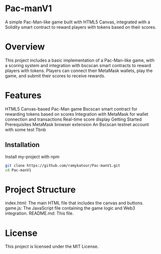 
# Pac-manV1

A simple Pac-Man-like game built with HTML5 Canvas, integrated with a Solidity smart contract to reward players with tokens based on their scores.

# Overview
This project includes a basic implementation of a Pac-Man-like game, with a scoring system and integration with bscscan smart contracts to reward players with tokens. Players can connect their MetaMask wallets, play the game, and submit their scores to receive rewards.

# Features
HTML5 Canvas-based Pac-Man game
Bscscan smart contract for rewarding tokens based on scores
Integration with MetaMask for wallet connection and transactions
Real-time score display
Getting Started
Prerequisites
MetaMask browser extension
An Bscscan testnet account with some test Tbnb

## Installation

Install my-project with npm

```bash
git clone https://github.com/ramykatour/Pac-manV1.git
cd Pac-manV1
```
# Project Structure
index.html: The main HTML file that includes the canvas and buttons.
game.js: The JavaScript file containing the game logic and Web3 integration.
README.md: This file.
# License
This project is licensed under the MIT License.



